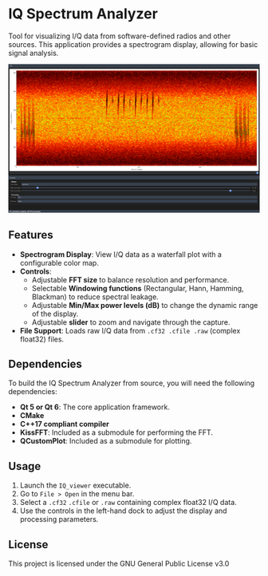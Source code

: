 # IQ Spectrum Analyzer

Tool for visualizing I/Q data from software-defined radios and other sources. This application provides a spectrogram display, allowing for basic signal analysis.

![screenshot](https://github.com/Meteopresscz/IQ_viewer/blob/main/readme.png)

## Features

* **Spectrogram Display**: View I/Q data as a waterfall plot with a configurable color map.
* **Controls**:
    * Adjustable **FFT size** to balance resolution and performance.
    * Selectable **Windowing functions** (Rectangular, Hann, Hamming, Blackman) to reduce spectral leakage.
    * Adjustable **Min/Max power levels (dB)** to change the dynamic range of the display.
    * Adjustable **slider** to zoom and navigate through the capture.
* **File Support**: Loads raw I/Q data from `.cf32 .cfile .raw` (complex float32) files.
  
## Dependencies

To build the IQ Spectrum Analyzer from source, you will need the following dependencies:

* **Qt 5 or Qt 6**: The core application framework.
* **CMake**
* **C++17 compliant compiler**
* **KissFFT**: Included as a submodule for performing the FFT.
* **QCustomPlot**: Included as a submodule for plotting.

## Usage

1.  Launch the `IQ_viewer` executable.
2.  Go to `File > Open` in the menu bar.
3.  Select a `.cf32` `.cfile` or `.raw` containing complex float32 I/Q data.
4.  Use the controls in the left-hand dock to adjust the display and processing parameters.

## License

This project is licensed under the GNU General Public License v3.0
